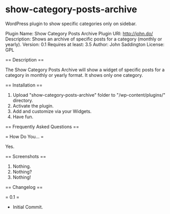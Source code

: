 show-category-posts-archive
===================

WordPress plugin to show specific categories only on sidebar.


Plugin Name: Show Category Posts Archive
Plugin URI: http://john.do/
Description: Shows an archive of specific posts for a category (monthly or yearly).
Version: 0.1
Requires at least: 3.5
Author: John Saddington
License: GPL

== Description ==

The Show Category Posts Archive will show a widget of specific posts for a category in monthly or yearly format. It shows only one category.

== Installation ==

1. Upload "show-category-posts-archive" folder to "/wp-content/plugins/" directory.
2. Activate the plugin.
3. Add and customize via your Widgets.
4. Have fun.

== Frequently Asked Questions ==

= How Do You... =

Yes.

== Screenshots ==

1. Nothing.
2. Nothing?
3. Nothing!


== Changelog ==

= 0.1 = 
* Initial Commit.